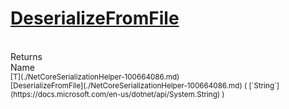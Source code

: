 # [DeserializeFromFile](./NetCoreSerializationHelper-100664086.md)


<br>
Returns<img width=500/>Name
<br>
<sub>[T](./NetCoreSerializationHelper-100664086.md)</sub><img width=500/><sub>[DeserializeFromFile](./NetCoreSerializationHelper-100664086.md) ( [`String`](https://docs.microsoft.com/en-us/dotnet/api/System.String) )</sub><br>


